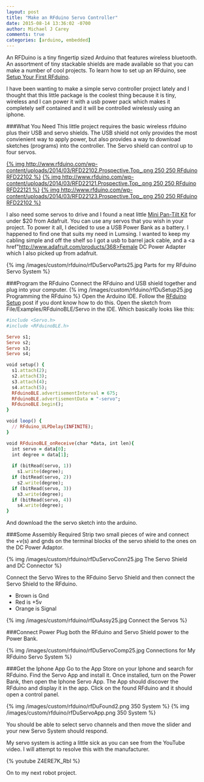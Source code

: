```yaml
---
layout: post
title: "Make an RFduino Servo Controller"
date: 2015-08-14 13:36:02 -0700
author: Michael J Carey
comments: true
categories: [arduino, embedded]
---
```


An RFDuino is a tiny fingertip sized Arduino that features wireless bluetooth.  An assortment of tiny stackable shields are made available so that you can make a number of cool projects. To learn how to set up an RFduino, see <a href="/blog/2015/08/13/rfduinosetup/">Setup Your First RFduino</a>.

I have been wanting to make a simple servo controller project lately and I thought that this little package is the coolest thing because it is tiny, wireless and I can power it with a usb power pack which makes it completely self contained and it will be controlled wirelessly using an iphone.

###What You Need
This little project requires the basic wireless rfduino plus their USB and servo shields. The USB shield not only provides the most convienient way to apply power, but also provides a way to download sketches (programs) into the controller.  The Servo shield can control up to four servos.

[{% img http://www.rfduino.com/wp-content/uploads/2014/03/RFD22102.Prospective.Top_.png 250 250 RFduino RFD22102 %}](http://www.rfduino.com/product/rfd22102-rfduino-dip/index.html)
[{% img http://www.rfduino.com/wp-content/uploads/2014/03/RFD22121.Prospective.Top_.png 250 250 RFduino RFD22121 %}](http://www.rfduino.com/product/rfd22121-usb-shield-for-rfduino/index.html)
[{% img http://www.rfduino.com/wp-content/uploads/2014/03/RFD22123.Prospective.Top_.png 250 250 RFduino RFD22102 %}](http://www.rfduino.com/product/rfd22123-servo-shield-for-rfduino/index.html)

I also need some servos to drive and I found a neat little <a href="https://www.adafruit.com/products/1967">Mini Pan-Tilt Kit</a> for under $20 from Adafruit.  You can use any servos that you wish in your project.  To power it all, I decided to use a USB Power Bank as a battery. I happened to find one that suits my need in Lumsing. I wanted to keep my cabling simple and off the shelf so I got a usb to barrel jack cable, and a <a href"http://www.adafruit.com/products/368>Female DC Power Adapter</a> which I also picked up from adafruit.

{% img /images/custom/rfduino/rfDuServoParts25.jpg Parts for my RFduino Servo System %}

###Program the RFduino
Connect the RFduino and USB shield together and plug into your computer. 
{% img /images/custom/rfduino/rfDuSetup25.jpg Programming the RFduino %}
Open the Arduino IDE.  Follow the <a href="">RFduino Setup</a> post if you dont know how to do this.  Open the sketch from File/Examples/RFduinoBLE/Servo in the IDE.
Which basically looks like this:
``` ruby RFduino Servo Sketch https://michaeljcarey.github.io Source Article
#include <Servo.h>
#include <RFduinoBLE.h>

Servo s1;
Servo s2;
Servo s3;
Servo s4;

void setup() {
  s1.attach(2);
  s2.attach(3);
  s3.attach(4);
  s4.attach(5);
  RFduinoBLE.advertisementInterval = 675;
  RFduinoBLE.advertisementData = "-servo";
  RFduinoBLE.begin();
}

void loop() {
  // RFduino_ULPDelay(INFINITE);
}

void RFduinoBLE_onReceive(char *data, int len){
  int servo = data[0];
  int degree = data[1];
    
  if (bitRead(servo, 1))
    s1.write(degree);
  if (bitRead(servo, 2))
    s2.write(degree);
  if (bitRead(servo, 3))
    s3.write(degree);
  if (bitRead(servo, 4))
    s4.write(degree);
}
```
And download the the servo sketch into the arduino.

###Some Assembly Required
Strip two small pieces of wire and connect the +v(s) and gnds on the terminal blocks of the servo shield to the ones on the DC Power Adaptor.

{% img /images/custom/rfduino/rfDuServoConn25.jpg The Servo Shield and DC Connector %}

Connect the Servo Wires to the RFduino Servo Shield and then connect the Servo Shield to the RFduino.

   * Brown is Gnd
   * Red is +5v
   * Orange is Signal

{% img /images/custom/rfduino/rfDuAssy25.jpg Connect the Servos %}


###Connect Power
Plug both the RFduino and Servo Shield power to the Power Bank.

{% img /images/custom/rfduino/rfDuServoComp25.jpg Connections for My RFduino Servo System %}


###Get the Iphone App
Go to the App Store on your Iphone and search for RFduino.
Find the Servo App and install it.
Once installed, turn on the Power Bank, then open the Iphone Servo App. The App should discover the RFduino and display it in the app. Click on the found RFduino and it should open a control panel. 

{% img /images/custom/rfduino/rfDuFound2.png 350 System %}
{% img /images/custom/rfduino/rfDuServoApp.png 350 System %}

You should be able to select servo channels and then move the slider and your new Servo System should respond.

My servo system is acting a little sick as you can see from the YouTube video.  I will attempt to resolve this with the manufacturer.

{% youtube Z4ERE7K_RbI %}

On to my next robot project.

<meta itemprop="name" content="[ Make an RFduino Servo Controller ]" />
<meta itemprop="image" content="[ https://michaeljcarey.github.io/images/custom/rfduino/rfDuSetup25.jpg ]" />
<meta itemprop="description" content="[ I have been wanting to make a simple servo controller project lately and I thought that this little package is the coolest thing. ]" />

<meta name="description" content="[ I have been wanting to make a simple servo controller project lately and I thought that this little package is the coolest thing ]" />
<meta name="author" content="[ AUTHOR FULL NAME ]" />

<meta property="article:author" content="[ GOOGLE+ AUTHOR URL ]" />
<meta property="article:published_time" content="[ PUBLISHED TIMESTAMP ]" />
<meta property="article:section" content="[ CATEGORY ]" />

<meta property="og:title" content="[ Make an RFduino Servo Controller ]" />
<meta property="og:type" content="article" />
<meta property="og:description" content="[ I have been wanting to make a simple servo controller project lately and I thought that this little package is the coolest thing ]" />
<meta property="og:image" content="[ LISTING IMAGE ]" />
<meta property="og:url" content="[ CANONICAL URL OF ITEM ]" />
<meta property="og:site_name" content="[ WEBSITE NAME ]" />

<meta name="twitter:card" content="summary">
<meta name="twitter:title" content="[ Make an RFduino Servo Controller ]">
<meta name="twitter:description" content="[ I have been wanting to make a simple servo controller project lately and I thought that this little package is the coolest thing ]">
<meta name="twitter:image" content="[ LISTING IMAGE ]">
<meta name="twitter:url" content="[ CANONICAL URL OF ITEM ]">




